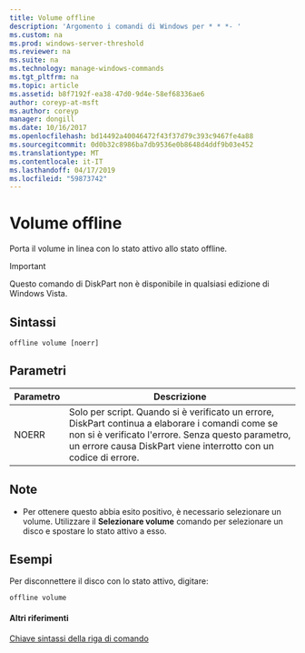```yaml
---
title: Volume offline
description: 'Argomento i comandi di Windows per * * *- '
ms.custom: na
ms.prod: windows-server-threshold
ms.reviewer: na
ms.suite: na
ms.technology: manage-windows-commands
ms.tgt_pltfrm: na
ms.topic: article
ms.assetid: b8f7192f-ea38-47d0-9d4e-58ef68336ae6
author: coreyp-at-msft
ms.author: coreyp
manager: dongill
ms.date: 10/16/2017
ms.openlocfilehash: bd14492a40046472f43f37d79c393c9467fe4a88
ms.sourcegitcommit: 0d0b32c8986ba7db9536e0b8648d4ddf9b03e452
ms.translationtype: MT
ms.contentlocale: it-IT
ms.lasthandoff: 04/17/2019
ms.locfileid: "59873742"
---
```

# <a name="offline-volume"></a>Volume offline



Porta il volume in linea con lo stato attivo allo stato offline.

> [!IMPORTANT]
> Questo comando di DiskPart non è disponibile in qualsiasi edizione di Windows Vista.

## <a name="syntax"></a>Sintassi

```
offline volume [noerr]
```

## <a name="parameters"></a>Parametri

|Parametro|Descrizione|
|---------|-----------|
|NOERR|Solo per script. Quando si è verificato un errore, DiskPart continua a elaborare i comandi come se non si è verificato l'errore. Senza questo parametro, un errore causa DiskPart viene interrotto con un codice di errore.|

## <a name="remarks"></a>Note

-   Per ottenere questo abbia esito positivo, è necessario selezionare un volume. Utilizzare il **Selezionare volume** comando per selezionare un disco e spostare lo stato attivo a esso.

## <a name="BKMK_examples"></a>Esempi

Per disconnettere il disco con lo stato attivo, digitare:
```
offline volume
```

#### <a name="additional-references"></a>Altri riferimenti

[Chiave sintassi della riga di comando](command-line-syntax-key.md)

